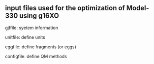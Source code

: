input files used for the optimization of Model-330 using g16XO
---
gjffile: syetem information

unitfile: define units

eggfile: define fragments (or eggs)

configfile: define QM methods

